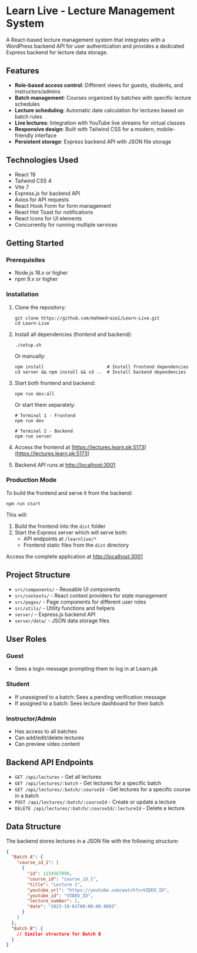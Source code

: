 # Learn Live - Lecture Management System

A React-based lecture management system that integrates with a WordPress backend API for user authentication and provides a dedicated Express backend for lecture data storage.

## Features

- **Role-based access control**: Different views for guests, students, and instructors/admins
- **Batch management**: Courses organized by batches with specific lecture schedules
- **Lecture scheduling**: Automatic date calculation for lectures based on batch rules
- **Live lectures**: Integration with YouTube live streams for virtual classes
- **Responsive design**: Built with Tailwind CSS for a modern, mobile-friendly interface
- **Persistent storage**: Express backend API with JSON file storage

## Technologies Used

- React 19
- Tailwind CSS 4
- Vite 7
- Express.js for backend API
- Axios for API requests
- React Hook Form for form management
- React Hot Toast for notifications
- React Icons for UI elements
- Concurrently for running multiple services

## Getting Started

### Prerequisites

- Node.js 18.x or higher
- npm 9.x or higher

### Installation

1. Clone the repository:
   ```
   git clone https://github.com/mahmedraza1/Learn-Live.git
   cd Learn-Live
   ```

2. Install all dependencies (frontend and backend):
   ```
   ./setup.sh
   ```
   
   Or manually:
   ```
   npm install                        # Install frontend dependencies
   cd server && npm install && cd ..  # Install backend dependencies
   ```

3. Start both frontend and backend:
   ```
   npm run dev:all
   ```
   
   Or start them separately:
   ```
   # Terminal 1 - Frontend
   npm run dev
   
   # Terminal 2 - Backend
   npm run server
   ```

4. Access the frontend at [https://lectures.learn.pk:5173](https://lectures.learn.pk:5173)
5. Backend API runs at [http://localhost:3001](http://localhost:3001)

### Production Mode

To build the frontend and serve it from the backend:

```
npm run start
```

This will:
1. Build the frontend into the `dist` folder
2. Start the Express server which will serve both:
   - API endpoints at `/learnlive/*`
   - Frontend static files from the `dist` directory

Access the complete application at [http://localhost:3001](http://localhost:3001)

## Project Structure

- `src/components/` - Reusable UI components
- `src/contexts/` - React context providers for state management
- `src/pages/` - Page components for different user roles
- `src/utils/` - Utility functions and helpers
- `server/` - Express.js backend API
- `server/data/` - JSON data storage files

## User Roles

### Guest
- Sees a login message prompting them to log in at Learn.pk

### Student
- If unassigned to a batch: Sees a pending verification message
- If assigned to a batch: Sees lecture dashboard for their batch

### Instructor/Admin
- Has access to all batches
- Can add/edit/delete lectures
- Can preview video content

## Backend API Endpoints

- `GET /api/lectures` - Get all lectures
- `GET /api/lectures/:batch` - Get lectures for a specific batch
- `GET /api/lectures/:batch/:courseId` - Get lectures for a specific course in a batch
- `POST /api/lectures/:batch/:courseId` - Create or update a lecture
- `DELETE /api/lectures/:batch/:courseId/:lectureId` - Delete a lecture

## Data Structure

The backend stores lectures in a JSON file with the following structure:

```json
{
  "Batch A": {
    "course_id_1": [
      {
        "id": 1234567890,
        "course_id": "course_id_1",
        "title": "Lecture 1",
        "youtube_url": "https://youtube.com/watch?v=VIDEO_ID",
        "youtube_id": "VIDEO_ID",
        "lecture_number": 1,
        "date": "2023-10-01T00:00:00.000Z"
      }
    ]
  },
  "Batch B": {
    // Similar structure for Batch B
  }
}
```

